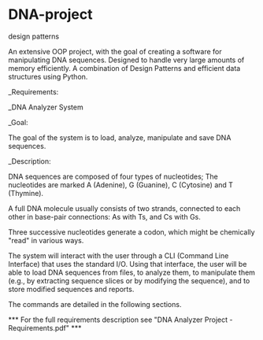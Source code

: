 # DNA-project
design patterns

An extensive OOP project, with the goal of creating a software for manipulating DNA sequences. Designed to handle very large amounts of memory efficiently. A combination of Design Patterns and efficient data structures using Python.

_Requirements:

_DNA Analyzer System

_Goal:

The goal of the system is to load, analyze, manipulate and save DNA sequences.

_Description:

DNA sequences are composed of four types of nucleotides;
The nucleotides are marked A (Adenine), G (Guanine), C (Cytosine) and T (Thymine).

A full DNA molecule usually consists of two strands, connected to each other in
base-pair connections: As with Ts, and Cs with Gs.

Three successive nucleotides generate a codon, which might be chemically "read" in
various ways.

The system will interact with the user through a CLI (Command Line Interface) that
uses the standard I/O. Using that interface, the user will be able to load DNA
sequences from files, to analyze them, to manipulate them (e.g., by extracting
sequence slices or by modifying the sequence), and to store modified sequences and
reports.

The commands are detailed in the following sections.

*** For the full requirements description see "DNA Analyzer Project - Requirements.pdf" ***
